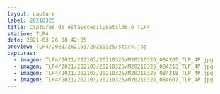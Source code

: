 ```yaml
---
layout: capture
label: 20210325
title: Capturas da esta&ccedil;&atilde;o TLP4
station: TLP4
date: 2021-03-26 08:42:05
preview: TLP4/2021/202103/20210325/stack.jpg
capturas:
  - imagem: TLP4/2021/202103/20210325/M20210326_084205_TLP_4P.jpg
  - imagem: TLP4/2021/202103/20210325/M20210326_084213_TLP_4P.jpg
  - imagem: TLP4/2021/202103/20210325/M20210326_084218_TLP_4P.jpg
  - imagem: TLP4/2021/202103/20210325/M20210326_084607_TLP_4P.jpg
---
```

